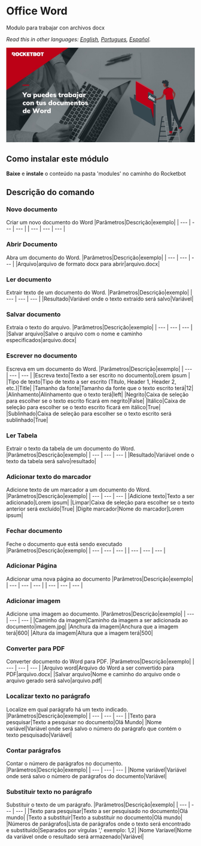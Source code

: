 # Office Word
  
Modulo para trabajar con archivos docx  

*Read this in other languages: [English](Manual_OfficeWord.md), [Portugues](Manual_OfficeWord.pr.md), [Español](Manual_OfficeWord.es.md).*
  
![banner](/docs/imgs/Banner_OfficeWord.png)
## Como instalar este módulo
  
__Baixe__ e __instale__ o conteúdo na pasta 'modules' no caminho do Rocketbot  



## Descrição do comando

### Novo documento
  
Criar um novo documento do Word
|Parâmetros|Descrição|exemplo|
| --- | --- | --- |
| --- | --- | --- |

### Abrir Documento
  
Abra um documento do Word.
|Parâmetros|Descrição|exemplo|
| --- | --- | --- |
|Arquivo|arquivo de formato docx para abrir|arquivo.docx|

### Ler documento
  
Extrair texto de um documento do Word.
|Parâmetros|Descrição|exemplo|
| --- | --- | --- |
|Resultado|Variável onde o texto extraído será salvo|Variável|

### Salvar documento
  
Extraia o texto do arquivo.
|Parâmetros|Descrição|exemplo|
| --- | --- | --- |
|Salvar arquivo|Salve o arquivo com o nome e caminho especificados|arquivo.docx|

### Escrever no documento
  
Escreva em um documento do Word.
|Parâmetros|Descrição|exemplo|
| --- | --- | --- |
|Escreva texto|Texto a ser escrito no documento|Lorem ipsum |
|Tipo de texto|Tipo de texto a ser escrito (Título, Header 1, Header 2, etc.)|Title|
|Tamanho da fonte|Tamanho da fonte que o texto escrito terá|12|
|Alinhamento|Alinhamento que o texto terá|left|
|Negrito|Caixa de seleção para escolher se o texto escrito ficará em negrito|False|
|Itálico|Caixa de seleção para escolher se o texto escrito ficará em itálico|True|
|Sublinhado|Caixa de seleção para escolher se o texto escrito será sublinhado|True|

### Ler Tabela
  
Extrair o texto da tabela de um documento do Word.
|Parâmetros|Descrição|exemplo|
| --- | --- | --- |
|Resultado|Variável onde o texto da tabela será salvo|resultado|

### Adicionar texto do marcador
  
Adicione texto de um marcador a um documento do Word.
|Parâmetros|Descrição|exemplo|
| --- | --- | --- |
|Adicione texto|Texto a ser adicionado|Lorem ipsum|
|Limpar|Caixa de seleção para escolher se o texto anterior será excluído|True|
|Digite marcador|Nome do marcador|Lorem ipsum|

### Fechar documento
  
Feche o documento que está sendo executado
|Parâmetros|Descrição|exemplo|
| --- | --- | --- |
| --- | --- | --- |

### Adicionar Página
  
Adicionar uma nova página ao documento
|Parâmetros|Descrição|exemplo|
| --- | --- | --- |
| --- | --- | --- |

### Adicionar imagem
  
Adicione uma imagem ao documento.
|Parâmetros|Descrição|exemplo|
| --- | --- | --- |
|Caminho da imagem|Caminho da imagem a ser adicionada ao documento|imagem.jpg|
|Anchura da imagem|Anchura que a imagem terá|600|
|Altura da imagem|Altura que a imagem terá|500|

### Converter para PDF
  
Converter documento do Word para PDF.
|Parâmetros|Descrição|exemplo|
| --- | --- | --- |
|Arquivo word|Arquivo do Word a ser convertido para PDF|arquivo.docx|
|Salvar arquivo|Nome e caminho do arquivo onde o arquivo gerado será salvo|arquivo.pdf|

### Localizar texto no parágrafo
  
Localize em qual parágrafo há um texto indicado.
|Parâmetros|Descrição|exemplo|
| --- | --- | --- |
|Texto para pesquisar|Texto a pesquisar no documento|Olá Mundo|
|Nome variável|Variável onde será salvo o número do parágrafo que contém o texto pesquisado|Variável|

### Contar parágrafos
  
Contar o número de parágrafos no documento.
|Parâmetros|Descrição|exemplo|
| --- | --- | --- |
|Nome variável|Variável onde será salvo o número de parágrafos do documento|Variável|

### Substituir texto no parágrafo
  
Substituir o texto de um parágrafo.
|Parâmetros|Descrição|exemplo|
| --- | --- | --- |
|Texto para pesquisar|Texto a ser pesquisado no documento|Olá mundo|
|Texto a substituir|Texto a substituir no documento|Olá mundo|
|Números de parágrafos|Lista de parágrafos onde o texto será encontrado e substituído|Separados por vírgulas ',' exemplo: 1,2|
|Nome Varíavel|Nome da variável onde o resultado será armazenado|Variável|

